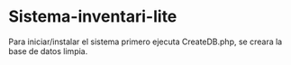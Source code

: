 # Sistema-inventari-lite

Para iniciar/instalar el sistema primero ejecuta CreateDB.php, 
se creara la base de datos limpia.

